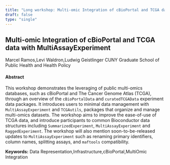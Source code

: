 ```yaml
---
title: "Long workshop: Multi-omic Integration of cBioPortal and TCGA data with MultiAssayExperiment"
draft: false
type: "single"
---
```


## Multi-omic Integration of cBioPortal and TCGA data with MultiAssayExperiment
Marcel Ramos,Levi Waldron,Ludwig Geistlinger
CUNY Graduate School of Public Health and Health Policy
#### Abstract

This workshop demonstrates the leveraging of public multi-omics databases, such
as cBioPortal and The Cancer Genome Atlas (TCGA), through an overview of the
`cBioPortalData` and `curatedTCGAData` experiment data packages. It
introduces users to minimal data management with `MultiAssayExperiment` and
`TCGAutils`, packages that organize and manage multi-omics datasets. The
workshop aims to improve the ease-of-use of TCGA data, and introduce
participants to common Bioconductor data structures including
`SummarizedExperiment`, `MultiAssayExperiment` and `RaggedExperiment`. The
workshop will also mention soon-to-be-released updates to
`MultiAssayExperiment` such as renaming primary identifiers, column names,
splitting assays, and `maftools` compatibility.



**Keywords:** Data Representation,Infrastructure,cBioPortal,MultiOmic Integration
